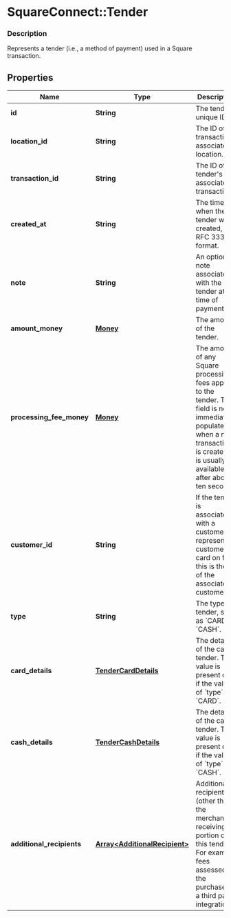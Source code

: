 # SquareConnect::Tender

### Description

Represents a tender (i.e., a method of payment) used in a Square transaction.

## Properties
Name | Type | Description | Notes
------------ | ------------- | ------------- | -------------
**id** | **String** | The tender&#39;s unique ID. | [optional] 
**location_id** | **String** | The ID of the transaction&#39;s associated location. | [optional] 
**transaction_id** | **String** | The ID of the tender&#39;s associated transaction. | [optional] 
**created_at** | **String** | The time when the tender was created, in RFC 3339 format. | [optional] 
**note** | **String** | An optional note associated with the tender at the time of payment. | [optional] 
**amount_money** | [**Money**](Money.md) | The amount of the tender. | [optional] 
**processing_fee_money** | [**Money**](Money.md) | The amount of any Square processing fees applied to the tender.  This field is not immediately populated when a new transaction is created. It is usually available after about ten seconds. | [optional] 
**customer_id** | **String** | If the tender is associated with a customer or represents a customer&#39;s card on file, this is the ID of the associated customer. | [optional] 
**type** | **String** | The type of tender, such as &#x60;CARD&#x60; or &#x60;CASH&#x60;. | 
**card_details** | [**TenderCardDetails**](TenderCardDetails.md) | The details of the card tender.  This value is present only if the value of &#x60;type&#x60; is &#x60;CARD&#x60;. | [optional] 
**cash_details** | [**TenderCashDetails**](TenderCashDetails.md) | The details of the cash tender.  This value is present only if the value of &#x60;type&#x60; is &#x60;CASH&#x60;. | [optional] 
**additional_recipients** | [**Array&lt;AdditionalRecipient&gt;**](AdditionalRecipient.md) | Additional recipients (other than the merchant) receiving a portion of this tender. For example, fees assessed on the purchase by a third party integration. | [optional] 


